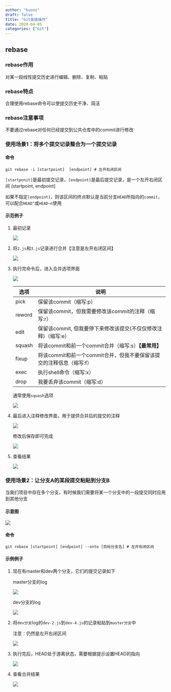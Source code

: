 ```yaml
---
author: "kuonz"
draft: false
title: "Git高级操作"
date: 2020-04-05
categories: ["Git"]
---
```

  
## rebase

### rebase作用

对某一段线性提交历史进行编辑、删除、复制、粘贴

### rebase特点

合理使用rebase命令可以使提交历史干净、简洁

### rebase注意事项

不要通过rebase对任何已经提交到公共仓库中的commit进行修改

### 使用场景1：将多个提交记录整合为一个提交记录

#### 命令

```shell
git rebase -i [startpoint]  [endpoint] # 左开右闭区间
```

`[startponit]`是最初提交记录，`[endpoint]`是最后提交记录，是一个左开右闭区间 (startpoint, endpoint]

如果不指定`[endpoint]`，则该区间的终点默认是当前分支`HEAD`所指向的`commit`，可以配合`HEAD^`或`HEAD~n`使用

#### 示范例子

1. 最初记录

   ![](/06-Git高级操作-images/image-20200324072144773.png)

2. 将`2.js`和`3.js`记录进行合并【注意是左开右闭区间】

   ![](/06-Git高级操作-images/image-20200324072157174.png)

3. 执行完命令后，进入合并选项界面

   ![](/06-Git高级操作-images/image-20200324072213141.png)

   | 选项   | 说明                                                         |
   | ------ | ------------------------------------------------------------ |
   | pick   | 保留该commit（缩写:p）                                       |
   | reword | 保留该commit，但我需要修改该commit的注释（缩写:r）           |
   | edit   | 保留该commit, 但我要停下来修改该提交(不仅仅修改注释)（缩写:e） |
   | squash | 将该commit和前一个commit合并（缩写:s）**【最常用】**         |
   | fixup  | 将该commit和前一个commit合并，但我不要保留该提交的注释信息（缩写:f） |
   | exec   | 执行shell命令（缩写:x）                                      |
   | drop   | 我要丢弃该commit（缩写:d）                                   |

   通常使用`squash`选项

   ![](/06-Git高级操作-images/image-20200324072314797.png)

4. 最后进入注释修改界面，用于提供合并后的提交的注释

   ![](/06-Git高级操作-images/image-20200324072334845.png)

   修改后保存即可完成

   ![](/06-Git高级操作-images/image-20200324072352124.png)

5. 查看结果

   ![](/06-Git高级操作-images/image-20200324072410549.png)

### 使用场景2：让分支A的某段提交粘贴到分支B

当我们项目中存在多个分支，有时候我们需要将某一个分支中的一段提交同时应用到其他分支

#### 示意图

![](/06-Git高级操作-images/image-20200324072436685.png)

#### 命令

```shell
git rebase [startpoint] [endpoint] --onto [目标分支名] # 左开右闭区间
```

#### 示例例子

1. 现在有master和dev两个分支，它们的提交记录如下

   master分支的log

   ![](/06-Git高级操作-images/image-20200324072624700.png)

   dev分支的log

   ![](/06-Git高级操作-images/image-20200324072643298.png)

2. 将`dev分支`log的`dev-2.js`到`dev-4.js`的记录粘贴到`master分支`中

   注意：仍然是左开右闭区间

   ![](/06-Git高级操作-images/image-20200324072701177.png)

3. 执行完后，HEAD处于游离状态，需要根据提示设置HEAD的指向

   ![](/06-Git高级操作-images/image-20200324072716651.png)

4. 查看合并结果

   ![](/06-Git高级操作-images/image-20200324072739304.png)